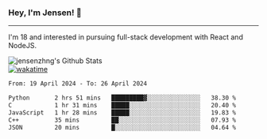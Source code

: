 ### Hey, I'm Jensen! 👋

---

I'm 18 and interested in pursuing full-stack development with React and NodeJS.

![jensenzhng's Github Stats](https://github-readme-stats.vercel.app/api?username=jensenzhng&theme=dark&show_icons=true&count_private=true)
<br />
[![wakatime](https://wakatime.com/badge/user/cbfc263d-3611-4e36-8278-8fad45fe3f62.svg)](https://wakatime.com/@cbfc263d-3611-4e36-8278-8fad45fe3f62)

<!--START_SECTION:waka-->

```txt
From: 19 April 2024 - To: 26 April 2024

Python       2 hrs 51 mins   █████████▓░░░░░░░░░░░░░░░   38.30 %
C            1 hr 31 mins    █████░░░░░░░░░░░░░░░░░░░░   20.40 %
JavaScript   1 hr 28 mins    █████░░░░░░░░░░░░░░░░░░░░   19.83 %
C++          35 mins         ██░░░░░░░░░░░░░░░░░░░░░░░   07.93 %
JSON         20 mins         █░░░░░░░░░░░░░░░░░░░░░░░░   04.64 %
```

<!--END_SECTION:waka-->
